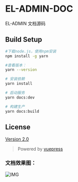 # EL-ADMIN-DOC

EL-ADMIN 文档源码

## Build Setup
``` bash
#下载node.js，使用npm安装
npm install -g yarn

#查看版本：
yarn --version

# 安装依赖
yarn install

# 启动服务
yarn docs:dev

# 构建生产
yarn docs:build
```

## License
[Version 2.0](https://github.com/elunez/eladmin-doc/blob/master/LICENSE)


>Powered by [vuepress](https://vuepress.vuejs.org/zh/)



### 文档效果图：

![IMG](https://gitee.com/imgrep001/m1/raw/master/2020/12/05/20201205164813.png)